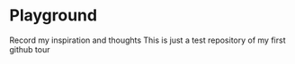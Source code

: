 # Playground
Record my inspiration and thoughts
This is just a test repository of my first github tour
